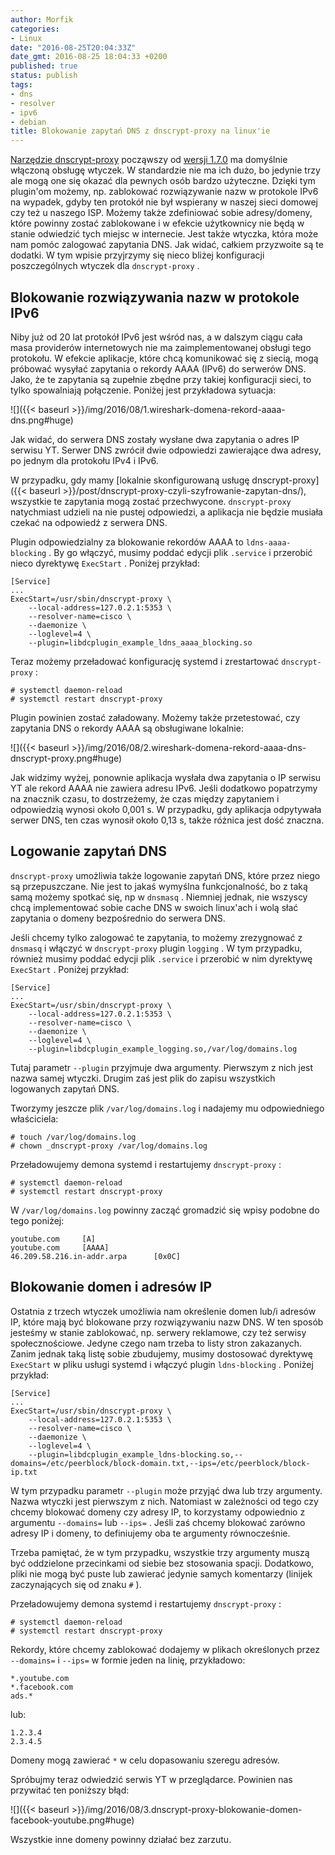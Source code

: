 ```yaml
---
author: Morfik
categories:
- Linux
date: "2016-08-25T20:04:33Z"
date_gmt: 2016-08-25 18:04:33 +0200
published: true
status: publish
tags:
- dns
- resolver
- ipv6
- debian
title: Blokowanie zapytań DNS z dnscrypt-proxy na linux'ie
---
```


[Narzędzie dnscrypt-proxy](https://dnscrypt.org/) począwszy od
[wersji 1.7.0](https://github.com/jedisct1/dnscrypt-proxy/releases) ma domyślnie włączoną obsługę
wtyczek. W standardzie nie ma ich dużo, bo jedynie trzy ale mogą one się okazać dla pewnych osób
bardzo użyteczne. Dzięki tym plugin'om możemy, np. zablokować rozwiązywanie nazw w protokole IPv6 na
wypadek, gdyby ten protokół nie był wspierany w naszej sieci domowej czy też u naszego ISP. Możemy
także zdefiniować sobie adresy/domeny, które powinny zostać zablokowane i w efekcie użytkownicy nie
będą w stanie odwiedzić tych miejsc w internecie. Jest także wtyczka, która może nam pomóc zalogować
zapytania DNS. Jak widać, całkiem przyzwoite są te dodatki. W tym wpisie przyjrzymy się nieco bliżej
konfiguracji poszczególnych wtyczek dla `dnscrypt-proxy` .

<!--more-->
## Blokowanie rozwiązywania nazw w protokole IPv6

Niby już od 20 lat protokół IPv6 jest wśród nas, a w dalszym ciągu cała masa providerów
internetowych nie ma zaimplementowanej obsługi tego protokołu. W efekcie aplikacje, które chcą
komunikować się z siecią, mogą próbować wysyłać zapytania o rekordy AAAA (IPv6) do serwerów DNS.
Jako, że te zapytania są zupełnie zbędne przy takiej konfiguracji sieci, to tylko spowalniają
połączenie. Poniżej jest przykładowa sytuacja:

![]({{< baseurl >}}/img/2016/08/1.wireshark-domena-rekord-aaaa-dns.png#huge)

Jak widać, do serwera DNS zostały wysłane dwa zapytania o adres IP serwisu YT. Serwer DNS zwrócił
dwie odpowiedzi zawierające dwa adresy, po jednym dla protokołu IPv4 i IPv6.

W przypadku, gdy mamy [lokalnie skonfigurowaną usługę
dnscrypt-proxy]({{< baseurl >}}/post/dnscrypt-proxy-czyli-szyfrowanie-zapytan-dns/), wszystkie te
zapytania mogą zostać przechwycone. `dnscrypt-proxy` natychmiast udzieli na nie pustej odpowiedzi, a
aplikacja nie będzie musiała czekać na odpowiedź z serwera DNS.

Plugin odpowiedzialny za blokowanie rekordów AAAA to `ldns-aaaa-blocking` . By go włączyć, musimy
poddać edycji plik `.service` i przerobić nieco dyrektywę `ExecStart` . Poniżej przykład:

    [Service]
    ...
    ExecStart=/usr/sbin/dnscrypt-proxy \
        --local-address=127.0.2.1:5353 \
        --resolver-name=cisco \
        --daemonize \
        --loglevel=4 \
        --plugin=libdcplugin_example_ldns_aaaa_blocking.so

Teraz możemy przeładować konfigurację systemd i zrestartować `dnscrypt-proxy` :

    # systemctl daemon-reload
    # systemctl restart dnscrypt-proxy

Plugin powinien zostać załadowany. Możemy także przetestować, czy zapytania DNS o rekordy AAAA są
obsługiwane
lokalnie:

![]({{< baseurl >}}/img/2016/08/2.wireshark-domena-rekord-aaaa-dns-dnscrypt-proxy.png#huge)

Jak widzimy wyżej, ponownie aplikacja wysłała dwa zapytania o IP serwisu YT ale rekord AAAA nie
zawiera adresu IPv6. Jeśli dodatkowo popatrzymy na znacznik czasu, to dostrzeżemy, że czas między
zapytaniem i odpowiedzią wynosi około 0,001 s. W przypadku, gdy aplikacja odpytywała serwer DNS, ten
czas wynosił około 0,13 s, także różnica jest dość znaczna.

## Logowanie zapytań DNS

`dnscrypt-proxy` umożliwia także logowanie zapytań DNS, które przez niego są przepuszczane. Nie jest
to jakaś wymyślna funkcjonalność, bo z taką samą możemy spotkać się, np w `dnsmasq` . Niemniej
jednak, nie wszyscy chcą implementować sobie cache DNS w swoich linux'ach i wolą słać zapytania o
domeny bezpośrednio do serwera DNS.

Jeśli chcemy tylko zalogować te zapytania, to możemy zrezygnować z `dnsmasq` i włączyć w
`dnscrypt-proxy` plugin `logging` . W tym przypadku, również musimy poddać edycji plik `.service` i
przerobić w nim dyrektywę `ExecStart` . Poniżej przykład:

    [Service]
    ...
    ExecStart=/usr/sbin/dnscrypt-proxy \
        --local-address=127.0.2.1:5353 \
        --resolver-name=cisco \
        --daemonize \
        --loglevel=4 \
        --plugin=libdcplugin_example_logging.so,/var/log/domains.log

Tutaj parametr `--plugin` przyjmuje dwa argumenty. Pierwszym z nich jest nazwa samej wtyczki. Drugim
zaś jest plik do zapisu wszystkich logowanych zapytań DNS.

Tworzymy jeszcze plik `/var/log/domains.log` i nadajemy mu odpowiedniego właściciela:

    # touch /var/log/domains.log
    # chown _dnscrypt-proxy /var/log/domains.log

Przeładowujemy demona systemd i restartujemy `dnscrypt-proxy` :

    # systemctl daemon-reload
    # systemctl restart dnscrypt-proxy

W `/var/log/domains.log` powinny zacząć gromadzić się wpisy podobne do tego poniżej:

    youtube.com     [A]
    youtube.com     [AAAA]
    46.209.58.216.in-addr.arpa      [0x0C]

## Blokowanie domen i adresów IP

Ostatnia z trzech wtyczek umożliwia nam określenie domen lub/i adresów IP, które mają być blokowane
przy rozwiązywaniu nazw DNS. W ten sposób jesteśmy w stanie zablokować, np. serwery reklamowe, czy
też serwisy społecznościowe. Jedyne czego nam trzeba to listy stron zakazanych. Zanim jednak taką
listę sobie zbudujemy, musimy dostosować dyrektywę `ExecStart` w pliku usługi systemd i włączyć
plugin `ldns-blocking` . Poniżej przykład:

    [Service]
    ...
    ExecStart=/usr/sbin/dnscrypt-proxy \
        --local-address=127.0.2.1:5353 \
        --resolver-name=cisco \
        --daemonize \
        --loglevel=4 \
        --plugin=libdcplugin_example_ldns-blocking.so,--domains=/etc/peerblock/block-domain.txt,--ips=/etc/peerblock/block-ip.txt

W tym przypadku parametr `--plugin` może przyjąć dwa lub trzy argumenty. Nazwa wtyczki jest
pierwszym z nich. Natomiast w zależności od tego czy chcemy blokować domeny czy adresy IP, to
korzystamy odpowiednio z argumentu `--domains=` lub `--ips=` . Jeśli zaś chcemy blokować zarówno
adresy IP i domeny, to definiujemy oba te argumenty równocześnie.

Trzeba pamiętać, że w tym przypadku, wszystkie trzy argumenty muszą być oddzielone przecinkami od
siebie bez stosowania spacji. Dodatkowo, pliki nie mogą być puste lub zawierać jedynie samych
komentarzy (linijek zaczynających się od znaku `#` ).

Przeładowujemy demona systemd i restartujemy `dnscrypt-proxy` :

    # systemctl daemon-reload
    # systemctl restart dnscrypt-proxy

Rekordy, które chcemy zablokować dodajemy w plikach określonych przez `--domains=` i `--ips=` w
formie jeden na linię, przykładowo:

    *.youtube.com
    *.facebook.com
    ads.*

lub:

    1.2.3.4
    2.3.4.5

Domeny mogą zawierać `*` w celu dopasowaniu szeregu adresów.

Spróbujmy teraz odwiedzić serwis YT w przeglądarce. Powinien nas przywitać ten poniższy
błąd:

![]({{< baseurl >}}/img/2016/08/3.dnscrypt-proxy-blokowanie-domen-facebook-youtube.png#huge)

Wszystkie inne domeny powinny działać bez zarzutu.
